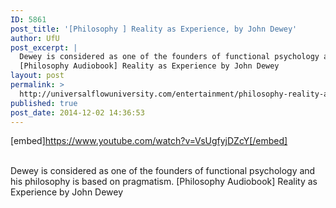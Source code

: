 ```yaml
---
ID: 5861
post_title: '[Philosophy ] Reality as Experience, by John Dewey'
author: UfU
post_excerpt: |
  Dewey is considered as one of the founders of functional psychology and his philosophy is based on pragmatism.
  [Philosophy Audiobook] Reality as Experience by John Dewey
layout: post
permalink: >
  http://universalflowuniversity.com/entertainment/philosophy-reality-as-experience-by-john-dewey/
published: true
post_date: 2014-12-02 14:36:53
---
```

[embed]https://www.youtube.com/watch?v=VsUgfyjDZcY[/embed]</br></br>
<p>Dewey is considered as one of the founders of functional psychology and his philosophy is based on pragmatism. 
[Philosophy Audiobook] Reality as Experience by John Dewey</p>